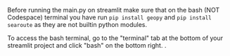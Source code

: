 Before running the main.py on streamlit make sure that on the bash (NOT Codespace) terminal you have run ` pip install geopy ` and ` pip install searoute ` as they are not builtin python modules.  

To access the bash terminal, go to the "terminal" tab at the bottom of your streamlit project and click "bash" on the bottom right.
.

